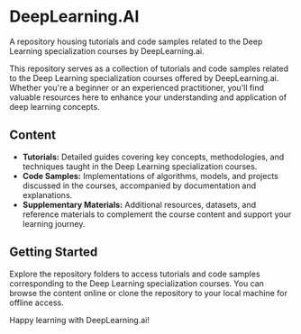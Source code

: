 # DeepLearning.AI
A repository housing tutorials and code samples related to the Deep Learning specialization courses by DeepLearning.ai.

This repository serves as a collection of tutorials and code samples related to the Deep Learning specialization courses offered by DeepLearning.ai. Whether you're a beginner or an experienced practitioner, you'll find valuable resources here to enhance your understanding and application of deep learning concepts.

## Content

- **Tutorials:** Detailed guides covering key concepts, methodologies, and techniques taught in the Deep Learning specialization courses.
- **Code Samples:** Implementations of algorithms, models, and projects discussed in the courses, accompanied by documentation and explanations.
- **Supplementary Materials:** Additional resources, datasets, and reference materials to complement the course content and support your learning journey.

## Getting Started

Explore the repository folders to access tutorials and code samples corresponding to the Deep Learning specialization courses. You can browse the content online or clone the repository to your local machine for offline access.

Happy learning with DeepLearning.ai!


